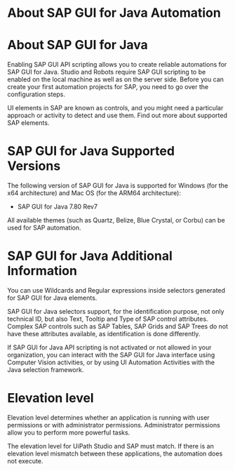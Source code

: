 ﻿# About SAP GUI for Java Automation

# About SAP GUI for Java

Enabling SAP GUI API scripting allows you to create reliable automations for SAP GUI for Java. Studio and Robots require SAP GUI scripting to be enabled on the local machine as well as on the server side. Before you can create your first automation projects for SAP, you need to go over the configuration steps.

UI elements in SAP are known as controls, and you might need a particular approach or activity to detect and use them. Find out more about supported SAP elements.

# SAP GUI for Java Supported Versions

The following version of SAP GUI for Java is supported for Windows (for the x64 architecture) and Mac OS (for the ARM64 architecture):

* SAP GUI for Java 7.80 Rev7

All available themes (such as Quartz, Belize, Blue Crystal, or Corbu) can be used for SAP automation.

# SAP GUI for Java Additional Information

You can use Wildcards and Regular expressions inside selectors generated for SAP GUI for Java elements.

SAP GUI for Java selectors support, for the identification purpose, not only technical ID, but also Text, Tooltip and Type of SAP control attributes. Complex SAP controls such as SAP Tables, SAP Grids and SAP Trees do not have these attributes available, as identification is done differently.

If SAP GUI for Java API scripting is not activated or not allowed in your organization, you can interact with the SAP GUI for Java interface using Computer Vision activities, or by using UI Automation Activities with the Java selection framework.

# Elevation level

Elevation level determines whether an application is running with user permissions or with administrator permissions. Administrator permissions allow you to perform more powerful tasks.

The elevation level for UiPath Studio and SAP must match. If there is an elevation level mismatch between these applications, the automation does not execute.

